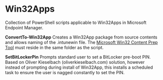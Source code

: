 # Win32Apps
Collection of PowerShell scripts applicable to Win32Apps in Microsoft Endpoint Manager.

**ConvertTo-Win32App** 
Creates a Win32App package from source contents and allows naming of the .intunewin file. 
The [Microsoft Win32 Content Prep Tool](https://github.com/Microsoft/Microsoft-Win32-Content-Prep-Tool) must reside in the same folder as the script.

**SetBitLockerPin** 
Prompts standard user to set a BitLocker pre-boot PIN. 
Based on Oliver Kieselbach (oliverkieselbach.com) solution, however instead of prompting during install of Win32App, 
this installs a scheduled task to ensure the user is nagged constantly to set the PIN.
